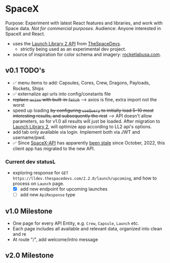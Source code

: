 # SpaceX

Purpose: Experiment with latest React features and libraries, and work with Space data. 
_Not for commercial purposes._
Audience: Anyone interested in SpaceX and React.

* uses the [Launch Library 2 API](https://thespacedevs.com/llapi) from [TheSpaceDevs](github.com/TheSpaceDevs).
  * strictly being used as an experimental dev project.
* source of inspiration for color schema and imagery: [rocketlabusa.com](https://www.rocketlabusa.com/).


## v0.1 TODO's
* :white_check_mark: menu items to add: Capsules, Cores, Crew, Dragons, Payloads, Rockets, Ships
* :white_check_mark: externalize api urls into config/constants file
* ~~replace `axios` with built-in `fetch`~~ --> axios is fine, extra import not the worst
* speed up loading ~~by configuring `useQuery` to initially load 5-10 most interesting results, and subsequently the rest~~ --> API doesn't allow parameters, so for v1.0 all results will just be loaded. After migration to [Launch Library 2](https://thespacedevs.com/llapi), will optimize app according to LL2 api's options.
* add tab only available via login. Implement both via JWT and username/pwd.
* :white_check_mark: Since [SpaceX-API](github.com/r-spacex/SpaceX-API) has apparently [been stale](https://github.com/r-spacex/SpaceX-API/issues/1243) since October, 2022, this client app has migrated to the new API. 

### Current dev statusL
* exploring response for `GET https://lldev.thespacedevs.com/2.2.0/launch/upcoming`, and how to process on `Launch` page. 
  * [x] add new endpoint for upcoming launches
  * [ ] add new `ApiResponse` type

## v1.0 Milestone
* One page for every API Entity, e.g. `Crew`, `Capsule`, `Launch` etc.
* Each page includes all available and relevant data, organized into clean and re
* At route "/", add welcome/intro message

## v2.0 Milestone

